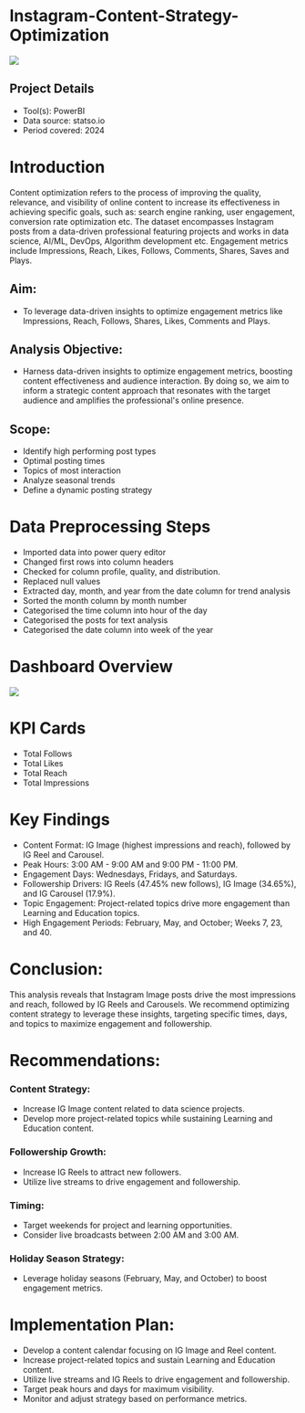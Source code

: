 # Instagram-Content-Strategy-Optimization
![](https://github.com/VictorOkomayin/Files/blob/main/content%20strategy.png)

## Project Details
- Tool(s): PowerBI
- Data source: statso.io
- Period covered: 2024

# Introduction
Content optimization refers to the process of improving the quality, relevance, and visibility of online content to increase its effectiveness in achieving specific goals, such as: search engine ranking, user engagement, conversion rate optimization etc. The dataset encompasses Instagram posts from a data-driven professional featuring projects and works in data science, AI/ML, DevOps, Algorithm development etc. Engagement metrics include Impressions, Reach, Likes, Follows, Comments, Shares, Saves and Plays. 

  ## Aim:
  - To leverage data-driven insights to optimize engagement metrics like Impressions, Reach, Follows, Shares, Likes, Comments and Plays.
  ## Analysis Objective: 
  - Harness data-driven insights to optimize engagement metrics, boosting content effectiveness and audience interaction. By doing so, we       aim to inform a strategic content approach that resonates with the target audience and amplifies the professional's online presence.
  ## Scope:
  - Identify high performing post types
  - Optimal posting times
  - Topics of most interaction
  - Analyze seasonal trends
  - Define a dynamic posting strategy

# Data Preprocessing Steps
- Imported data into power query editor
- Changed first rows into column headers
- Checked for column profile, quality, and distribution.
- Replaced null values
- Extracted day, month, and year from the date column for trend analysis
- Sorted the month column by month number
- Categorised the time column into hour of the day
- Categorised the posts for text analysis
- Categorised the date column into week of the year
  
# Dashboard Overview
![](https://github.com/VictorOkomayin/Files/blob/main/IMG_20250603_211512.jpg)

# KPI Cards
- Total Follows
- Total Likes
- Total Reach
- Total Impressions

# Key Findings
 
- Content Format: IG Image (highest impressions and reach), followed by IG Reel and Carousel.
- Peak Hours: 3:00 AM - 9:00 AM and 9:00 PM - 11:00 PM.
- Engagement Days: Wednesdays, Fridays, and Saturdays.
- Followership Drivers: IG Reels (47.45% new follows), IG Image (34.65%), and IG Carousel (17.9%).
- Topic Engagement: Project-related topics drive more engagement than Learning and Education topics.
- High Engagement Periods: February, May, and October; Weeks 7, 23, and 40.
 
# Conclusion:
This analysis reveals that Instagram Image posts drive the most impressions and reach, followed by IG Reels and Carousels. We recommend optimizing content strategy to leverage these insights, targeting specific times, days, and topics to maximize engagement and followership.

# Recommendations:

 ### Content Strategy:
  - Increase IG Image content related to data science projects.
  - Develop more project-related topics while sustaining Learning and Education content.
 ### Followership Growth:
  - Increase IG Reels to attract new followers.
  - Utilize live streams to drive engagement and followership.
 ### Timing:
  - Target weekends for project and learning opportunities.
  - Consider live broadcasts between 2:00 AM and 3:00 AM.
 ### Holiday Season Strategy:
  - Leverage holiday seasons (February, May, and October) to boost engagement metrics.

# Implementation Plan:
- Develop a content calendar focusing on IG Image and Reel content.
- Increase project-related topics and sustain Learning and Education content.
- Utilize live streams and IG Reels to drive engagement and followership.
- Target peak hours and days for maximum visibility.
- Monitor and adjust strategy based on performance metrics.

